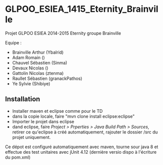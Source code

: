 GLPOO_ESIEA_1415_Eternity_Brainville
=================================

Projet GLPOO ESIEA 2014-2015 Eternity groupe Brainville

Equipe : 
- Brainville Arthur (Ybalrid)
- Adam Romain       ()
- Chauvel Sébastien (Sinma)
- Devaux Nicolas    ()
- Gattolin Nicolas  (ztenma)
- Raullet Sébastien (granackPathos)
- Ye Sylvie         (Shibiye)

Installation
------------
- Installer maven et eclipse comme pour le TD
- dans la copie locale, faire "mvn clone install eclipse:eclipse"
- Importer le projet dans eclipse
- dand eclipse, faire *Project > Prperties > Java Build Path > Sources*, retirer ce qu'eclipse à créé automatiquement, rajouter le dossier /src du projet uniquement.

Ce dépot est configuré automatiquement avec maven, tourne sour java 8 et effectue des test unitaires avec jUnit 4.12 (dernière versio dispo à l'écriture du pom.xml)